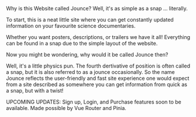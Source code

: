 Why is this Website called Jounce? Well, it's as simple as a snap ... literally.

To start, this is a neat little site where you can get constantly updated information on your favourite science documentaries.

Whether you want posters, descriptions, or trailers we have it all! Everything can be found in a snap due to the simple layout of the website.

Now you might be wondering, why would it be called Jounce then?

Well, it's a little physics pun. The fourth dertivative of position is often called a snap, but it is also referred to as a jounce occasionally. So the name Jounce reflects the user-friendly and fast site experience one would expect from a site described as somewhere you can get information from quick as a snap, but with a twist!

UPCOMING UPDATES: Sign up, Login, and Purchase features soon to be available. Made possible by Vue Router and Pinia.
